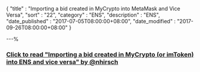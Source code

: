 {
"title"       : "Importing a bid created in MyCrypto into MetaMask and Vice Versa",
"sort"        : "22",
"category"    : "ENS",
"description" : "ENS",
"date_published" : "2017-07-05T08:00:00+08:00",
"date_modified"  : "2017-09-26T08:00:00+08:00"
}

---%


### [Click to read "Importing a bid created in MyCrypto (or imToken) into ENS and vice versa" by @nhirsch](https://medium.com/@nhirsch/importing-a-bid-created-in-mew-into-ens-and-vice-versa-60b31a174e98)
